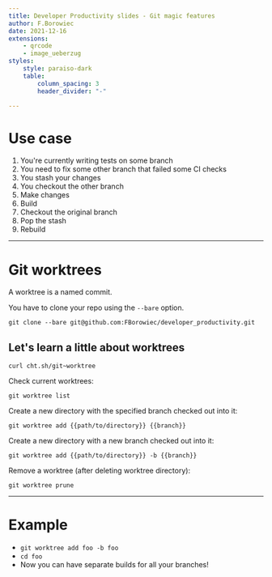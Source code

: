 ```yaml
---
title: Developer Productivity slides - Git magic features
author: F.Borowiec
date: 2021-12-16
extensions:
    - qrcode
    - image_ueberzug
styles:
    style: paraiso-dark
    table:
        column_spacing: 3
        header_divider: "-"

---
```

# Use case

1. You're currently writing tests on some branch
2. You need to fix some other branch that failed some CI checks
3. You stash your changes
4. You checkout the other branch
5. Make changes
6. Build
7. Checkout the original branch
8. Pop the stash
9. Rebuild

---
# Git worktrees

A worktree is a named commit.

You have to clone your repo using the `--bare` option.

`git clone --bare git@github.com:FBorowiec/developer_productivity.git`

## Let's learn a little about worktrees

`curl cht.sh/git~worktree`

Check current worktrees:

`git worktree list`

Create a new directory with the specified branch checked out into it:

`git worktree add {{path/to/directory}} {{branch}}`

Create a new directory with a new branch checked out into it:

`git worktree add {{path/to/directory}} -b {{branch}}`

Remove a worktree (after deleting worktree directory):

`git worktree prune`

---
# Example

* `git worktree add foo -b foo`
* `cd foo`
* Now you can have separate builds for all your branches!
